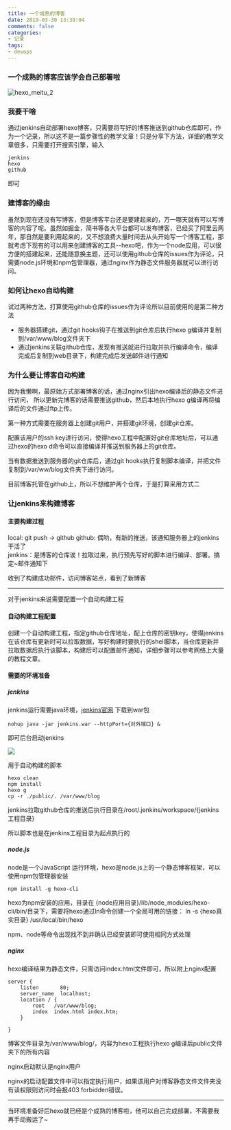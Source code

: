 ```yaml
---
title: 一个成熟的博客
date: 2019-03-30 13:39:04
comments: false
categories: 
- 记录
tags: 
- devops
---
```


### 一个成熟的博客应该学会自己部署啦



![hexo_meitu_2](/images/imageForPost/一个成熟的博客/hexo_meitu_2.jpg)  
<!-- more -->

### 我要干啥  

通过jenkins自动部署hexo博客，只需要将写好的博客推送到github仓库即可，作为一个记录，所以这不是一篇步骤性的教学文章！只是分享下方法，详细的教学文章很多，只需要打开搜索引擎，输入  

```shell
jenkins 
hexo
github
```

即可

### 建博客的缘由

虽然到现在还没有写博客，但是博客平台还是要建起来的，万一哪天就有可以写博客的内容了呢。虽然如掘金，简书等各大平台都可以发布博客，已经买了阿里云两年，那自然是要利用起来的，又不想浪费大量时间去从头开始写一个博客工程，那就考虑下现有的可以用来创建博客的工具--hexo吧，作为一个node应用，可以很方便的搭建起来，还能随意换主题，还可以使用github仓库的issues作为评论，只需要node.js环境和npm包管理器，通过nginx作为静态文件服务器就可以进行访问。

### 如何让hexo自动构建  

试过两种方法，打算使用github仓库的issues作为评论所以目前使用的是第二种方法  

- 服务器搭建git，通过git hooks钩子在推送到git仓库后执行hexo g编译并复制到/var/www/blog文件夹下  
- 通过jenkins关联github仓库，发现有推送就进行拉取并执行编译命令，编译完成后复制到web目录下，构建完成后发送邮件进行通知

### 为什么要让博客自动构建  

因为我懒啊，最原始方式部署博客的话，通过nginx引出hexo编译后的静态文件进行访问， 所以更新完博客的话需要推送github，然后本地执行hexo g编译再将编译后的文件通过ftp上传。

第一种方式需要在服务器上创建git用户，并搭建git环境，创建git仓库。

配置该用户的ssh key进行访问，使得hexo工程中配置好git仓库地址后，可以通过hexo的hexo d命令可以直接编译并推送到服务器上的git仓库。

当有数据推送到服务器的git仓库后，通过git hooks执行复制脚本编译，并把文件复制到/var/ww/blog文件夹下进行访问。

目前博客托管在github上，所以不想维护两个仓库，于是打算采用方式二

### 让jenkins来构建博客  

#### 主要构建过程  

local: git push -> github 
github: 偶哟，有新的推送，该通知服务器上的jenkins干活了  
jenkins：是博客的仓库诶！拉取过来，执行预先写好的脚本进行编译、部署。搞定~邮件通知下

收到了构建成功邮件，访问博客站点，看到了新博客

------

对于jenkins来说需要配置一个自动构建工程

#### 自动构建工程配置  

创建一个自动构建工程，指定github仓库地址，配上仓库的密钥key，使得jenkins在该仓库有更新时可以拉取数据，写好构建时要执行的shell脚本，当仓库更新并拉取数据后执行该脚本，构建后可以配置邮件通知，详细步骤可以参考网络上大量的教程文章。  

#### 需要的环境准备   

##### jenkins  

jenkins运行需要java环境，[jenkins官网](https://jenkins.io/) 下载到war包

```shell
nohup java -jar jenkins.war --httpPort={对外端口} & 
```

 即可后台启动jenkins  

![](/images/imageForPost/一个成熟的博客/jenkins.png)

用于自动构建的脚本  

```shell
hexo clean
npm install
hexo g
cp -r ./public/. /var/www/blog
```

jenkins拉取github仓库的推送后执行目录在/root/.jenkins/workspace/{jenkins工程目录}  

所以脚本也是在jenkins工程目录为起点执行的

##### node.js

node是一个JavaScript 运行环境，hexo是node.js上的一个静态博客框架，可以使用npm包管理器安装  

```shell
npm install -g hexo-cli
```

hexo为npm安装的应用，目录在  {node应用目录}/lib/node_modules/hexo-cli/bin/目录下，需要将hexo通过ln命令创建一个全局可用的链接： ln -s {hexo真实目录} /usr/local/bin/hexo   

npm、node等命令出现找不到并确认已经安装即可使用相同方式处理      

##### nginx  

hexo编译结果为静态文件，只需访问index.html文件即可，所以附上nginx配置  

```
server {
    listen       80;
    server_name  localhost;
    location / {
        root   /var/www/blog;
        index  index.html index.htm;
    }

}

```

博客文件目录为/var/www/blog/，内容为hexo工程执行hexo g编译后public文件夹下的所有内容

nginx启动默认是nginx用户

nginx的启动配置文件中可以指定执行用户，如果该用户对博客静态文件文件夹没有读权限则访问时会报403 forbidden错误。

------

当环境准备好后hexo就已经是个成熟的博客啦，他可以自己完成部署，不需要我再手动搬运了~



